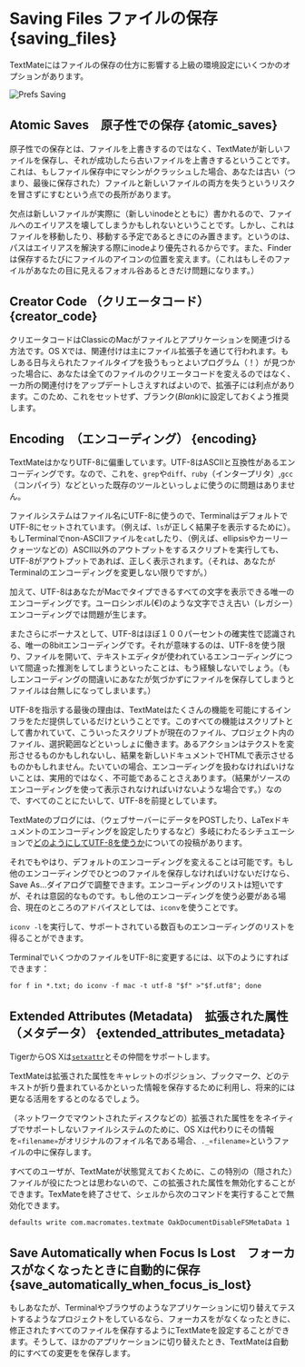# Saving Files ファイルの保存 {saving_files}

<!-- TextMate has a few options in the advanced preferences which affect how to save files.-->

TextMateにはファイルの保存の仕方に影響する上級の環境設定にいくつかのオプションがあります。

![Prefs Saving](prefs_saving.png)

## Atomic Saves　原子性での保存 {atomic_saves}

<!-- Atomic saves mean that instead of overwriting the file, TextMate saves to a new file and once this succeeds, overwrites the old file. This has the advantage that if your machine should crash while saving a file, you do not run the risk of losing the contents of both the old (last-saved) and new files. -->

原子性での保存とは、ファイルを上書きするのではなく、TextMateが新しいファイルを保存し、それが成功したら古いファイルを上書きするということです。これは、もしファイル保存中にマシンがクラッシュした場合、あなたは古い（つまり、最後に保存された）ファイルと新しいファイルの両方を失うというリスクを冒さずにすむという点での長所があります。

<!-- The downside is that since a new file is actually written to disk (with a new inode), you may break an alias to the file, although this happens only if you also moved the file, or will move it, since path has precedence over inodes when resolving aliases. Also, the Finder will reposition the icon of the file each time you save it (which is only a problem if the file is in a folder you keep in sight). -->

欠点は新しいファイルが実際に（新しいinodeとともに）書かれるので、ファイルへのエイリアスを壊してしまうかもしれないということです。しかし、これはファイルを移動したり、移動する予定であるときにのみ置きます。というのは、パスはエイリアスを解決する際にinodeより優先されるからです。また、Finderは保存するたびにファイルのアイコンの位置を変えます。（これはもしそのファイルがあなたの目に見えるフォオル谷あるときだけ問題になります。）

## Creator Code （クリエータコード） {creator_code}

<!-- The creator code is how Classic Macs associated a file with its application. On OS X the association is mainly through the file extension, which has the advantage that if you one day get a better program (!) to handle a given file type, you only need to update the association in one place, instead of changing the creator code of all your saved files. For this reason the recommendation is to not set this or set it to _Blank_. -->

クリエータコードはClassicのMacがファイルとアプリケーションを関連づける方法です。OS Xでは、関連付けは主にファイル拡張子を通じて行われます。もしある日与えられたファイルタイプを扱うもっとよいプログラム（！）が見つかった場合に、あなたは全てのファイルのクリエータコードを変えるのではなく、一カ所の関連付けをアップデートしさえすればよいので、拡張子には利点があります。このため、これをセットせず、ブランク(_Blank_)に設定しておくよう推奨します。

## Encoding　（エンコーディング） {encoding}

<!-- TextMate is heavily biased toward UTF-8. UTF-8 is an ASCII compatible encoding, so using it should give no problems with existing tools such as `grep`, `diff`, `ruby` (the interpreter), `gcc` (the compiler) etc. -->

TextMateはかなりUTF-8に偏重しています。UTF-8はASCIIと互換性があるエンコーディングです。なので、これを、`grep`や`diff`、`ruby`（インタープリタ）,`gcc`（コンパイラ）などといった既存のツールといっしょに使うのに問題はありません。

<!-- Since the file system uses UTF-8 for filenames, Terminal is set to UTF-8 by default (to have the result from e.g. `ls` show correctly). This means that if you `cat` a non-ASCII file in Terminal or run a script which outputs more than ASCII (e.g. uses ellipsis or curly quotes), it will only show correctly if the output is UTF-8 (unless you change Terminal's encoding). -->

ファイルシステムはファイル名にUTF-8に使うので、TerminalはデフォルトでUTF-8にセットされています。（例えば、`ls`が正しく結果子を表示するために）。もしTerminalでnon-ASCIIファイルを`cat`したり、（例えば、ellipsisやカーリークォーツなどの）ASCII以外のアウトプットをするスクリプトを実行しても、UTF-8がアウトプットであれば、正しく表示されます。（それは、あなたがTerminalのエンコーディングを変更しない限りですが。）

<!-- In addition, UTF-8 is the only encoding that can represent all the characters you can type on your Mac. Even things like the euro symbol (€) will give a problem with the older (legacy) encodings.
 -->

加えて、UTF-8はあなたがMacでタイプできるすべての文字を表示できる唯一のエンコーディングです。ユーロシンボル(€)のような文字でさえ古い（レガシー）エンコーディングでは問題が生じます。

<!-- And as an extra bonus, UTF-8 is the only 8 bit encoding which is recognizable with a near 100% certainty, which means that as long as you use UTF-8, you should no longer experience opening a file and the text editor making a wrong guess about the encoding used (which can mess up the file if you then save it without noticing it). -->

またさらにボーナスとして、UTF-8はほぼ１００パーセントの確実性で認識される、唯一の8bitエンコーディングです。それが意味するのは、UTF-8を使う限り、ファイルを開いて、テキストエディタが使われているエンコーディングについて間違った推測をしてしまうといったことは、もう経験しないでしょう。（もしエンコーディングの間違いにあなたが気づかずにファイルを保存してしまうとファイルは台無しになってしまいます。）

<!-- A final argument for UTF-8 is that TextMate is only providing the infrastructure for a lot of functionality. All this functionality is written as scripts and these work with the current document, files in your project, the selection etc. An action might be to transform text, show a result as HTML in a new document etc. In almost all these situations, having to deal with encoding is impractical and sometimes not even possible (like if the result can not be represented using the encoding of the source), so for all this stuff, UTF-8 is assumed. -->

UTF-8を指示する最後の理由は、TextMateはたくさんの機能を可能にするインフラをただ提供しているだけということです。このすべての機能はスクリプトとして書かれていて、こういったスクリプトが現在のファイル、プロジェクト内のファイル、選択範囲などといっしょに働きます。あるアクションはテクストを変形させるものかもしれないし、結果を新しいドキュメントでHTMLで表示させるものかもしれません。たいていの場合、エンコーディングを扱わなければいけないことは、実用的ではなく、不可能であることさえあります。（結果がソースのエンコーディングを使って表示されなければいけないような場合です。）なので、すべてのことにたいして、UTF-8を前提としています。

<!-- There is a post on the TextMate blog about [how to handle UTF-8](http://macromates.com/blog/archives/2005/09/18/handling-encodings-utf-8/) in miscellaneous situations (POST'ing data to a web-server, setting the encoding for LaTeX documents, etc.). -->

TextMateのブログには、（ウェブサーバーにデータをPOSTしたり、LaTexドキュメントのエンコーディングを設定したりするなど）多岐にわたるシチュエーションで[どのようにしてUTF-8を使うか](http://macromates.com/blog/archives/2005/09/18/handling-encodings-utf-8/)についての投稿があります。

<!-- Having said all that, it is possible to change the default encoding and if you only need to save out a single file with another encoding you can adjust that in the Save As… dialog. The list of encodings is short and it is intentionally that way. If you need to use other encodings, the current advice is to use `iconv`. -->

それでもやはり、デフォルトのエンコーディングを変えることは可能です。もし他のエンコーディングでひとつのファイルを保存しなければいけないだけなら、Save As…ダイアログで調整できます。エンコーディングのリストは短いですが、それは意図的なものです。もし他のエンコーディングを使う必要がある場合、現在のところのアドバイスとしては、`iconv`を使うことです。

<!-- You can run `iconv -l` for a list of the hundreds of encodings it supports. -->
`iconv -l`を実行して、サポートされている数百ものエンコーディングのリストを得ることができます。

<!-- To convert a set of files to UTF-8 in the terminal, you can run something like this: -->
TerminalでいくつかのファイルをUTF-8に変更するには、以下のようにすればできます：

    for f in *.txt; do iconv -f mac -t utf-8 "$f" >"$f.utf8"; done


## Extended Attributes (Metadata)　拡張された属性（メタデータ） {extended_attributes_metadata}


TigerからOS Xは[`setxattr`](http://developer.apple.com/documentation/Darwin/Reference/ManPages/man2/setxattr.2.html)とその仲間をサポートします。

TextMateは拡張された属性をキャレットのポジション、ブックマーク、どのテキストが折り畳まれているかといった情報を保存するために利用し、将来的には更なる活用をするとのなるでしょう。

（ネットワークでマウントされたディスクなどの）拡張された属性ををネイティブでサポートしないファイルシステムのために、OS Xは代わりにその情報を`«filename»`がオリジナルのフォイル名である場合、`._«filename»`というファイルの中に保存します。

すべてのユーザが、TextMateが状態覚えておくために、この特別の（隠された）ファイルが役にたつとは思わないので、この拡張された属性を無効化することができます。TexMateを終了させて、シェルから次のコマンドを実行することで無効化できます。



    defaults write com.macromates.textmate OakDocumentDisableFSMetaData 1


## Save Automatically when Focus Is Lost　フォーカスがなくなったときに自動的に保存 {save_automatically_when_focus_is_lost}

もしあなたが、Terminalやブラウザのようなアプリケーションに切り替えてテストするようなプロジェクトをしているなら、フォーカスをがなくなったときに、修正されたすべてのファイルを保存するようにTextMateを設定することができます。そうして、ほかのアプリケーションに切り替えたとき、TextMateは自動的にすべての変更をを保存します。
















